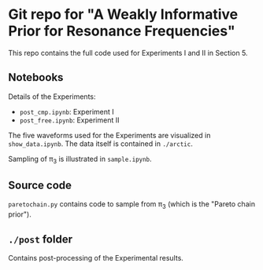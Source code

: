 # Git repo for "A Weakly Informative Prior for Resonance Frequencies"

This repo contains the full code used for Experiments I and II in Section 5.

## Notebooks

Details of the Experiments:

  - `post_cmp.ipynb`: Experiment I
  - `post_free.ipynb`: Experiment II

The five waveforms used for the Experiments are visualized in
`show_data.ipynb`. The data itself is contained in `./arctic`.

Sampling of &pi;<sub>3</sub> is illustrated in `sample.ipynb`.

## Source code

`paretochain.py` contains code to sample from &pi;<sub>3</sub> (which is the
"Pareto chain prior").

## `./post` folder

Contains post-processing of the Experimental results.
